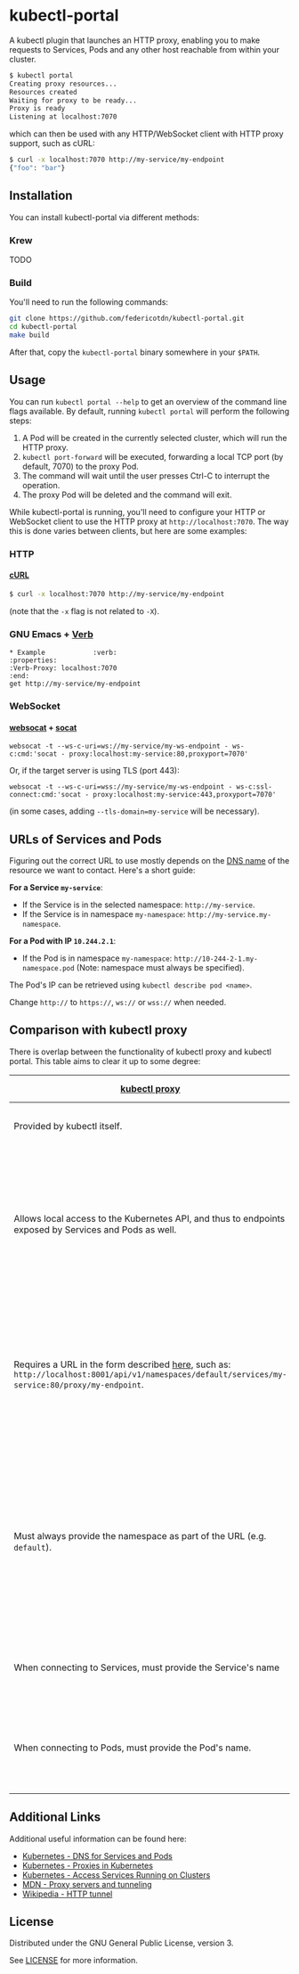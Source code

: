 # kubectl-portal
A kubectl plugin that launches an HTTP proxy, enabling you to make requests to Services, Pods and any other host reachable from within your cluster.

```bash
$ kubectl portal
Creating proxy resources...
Resources created
Waiting for proxy to be ready...
Proxy is ready
Listening at localhost:7070
```

which can then be used with any HTTP/WebSocket client with HTTP proxy support, such as cURL:
```bash
$ curl -x localhost:7070 http://my-service/my-endpoint
{"foo": "bar"}
```

## Installation

You can install kubectl-portal via different methods:

### Krew

TODO

### Build

You'll need to run the following commands:
```bash
git clone https://github.com/federicotdn/kubectl-portal.git
cd kubectl-portal
make build
```
After that, copy the `kubectl-portal` binary somewhere in your `$PATH`.

## Usage

You can run `kubectl portal --help` to get an overview of the command line flags available. By default, running `kubectl portal` will perform the following steps:

1. A Pod will be created in the currently selected cluster, which will run the HTTP proxy.
2. `kubectl port-forward` will be executed, forwarding a local TCP port (by default, 7070) to the proxy Pod.
3. The command will wait until the user presses Ctrl-C to interrupt the operation.
4. The proxy Pod will be deleted and the command will exit.

While kubectl-portal is running, you'll need to configure your HTTP or WebSocket client to use the HTTP proxy at `http://localhost:7070`. The way this is done varies between clients, but here are some examples:

### HTTP
#### [cURL](https://curl.se/)

```bash
$ curl -x localhost:7070 http://my-service/my-endpoint
```

(note that the `-x` flag is not related to `-X`).

### GNU Emacs + [Verb](https://github.com/federicotdn/verb)
```
* Example            :verb:
:properties:
:Verb-Proxy: localhost:7070
:end:
get http://my-service/my-endpoint
```

### WebSocket
#### [websocat](https://github.com/vi/websocat) + [socat](http://www.dest-unreach.org/socat/)

```
websocat -t --ws-c-uri=ws://my-service/my-ws-endpoint - ws-c:cmd:'socat - proxy:localhost:my-service:80,proxyport=7070'
```

Or, if the target server is using TLS (port 443):
```
websocat -t --ws-c-uri=wss://my-service/my-ws-endpoint - ws-c:ssl-connect:cmd:'socat - proxy:localhost:my-service:443,proxyport=7070'
```

(in some cases, adding `--tls-domain=my-service` will be necessary).

## URLs of Services and Pods

Figuring out the correct URL to use mostly depends on the [DNS name](https://kubernetes.io/docs/concepts/services-networking/dns-pod-service/) of the resource we want to contact. Here's a short guide:

**For a Service `my-service`**:
- If the Service is in the selected namespace: `http://my-service`.
- If the Service is in namespace `my-namespace`: `http://my-service.my-namespace`.

**For a Pod with IP `10.244.2.1`**:
- If the Pod is in namespace `my-namespace`: `http://10-244-2-1.my-namespace.pod` (Note: namespace must always be specified).

The Pod's IP can be retrieved using `kubectl describe pod <name>`.

Change `http://` to `https://`, `ws://` or `wss://` when needed.

## Comparison with kubectl proxy

There is overlap between the functionality of kubectl proxy and kubectl portal. This table aims to clear it up to some degree:

| [kubectl proxy](https://kubernetes.io/docs/reference/kubectl/generated/kubectl_proxy/) | kubectl portal *(this project)* |
| --- | --- |
| Provided by kubectl itself. | Installed using Krew or by building from source. |
| Allows local access to the Kubernetes API, and thus to endpoints exposed by Services and Pods as well. | Allows local access to endpoints exposed by Services and Pods, plus any host reachable from within the cluster (e.g. a private database, dashboard, etc). |
| Requires a URL in the form described [here](https://kubernetes.io/docs/tasks/access-application-cluster/access-cluster-services/#manually-constructing-apiserver-proxy-urls), such as:<br> `http://localhost:8001/api/v1/namespaces/default/services/my-service:80/proxy/my-endpoint`. | Requires the user to configure the HTTP client to use the local proxy, and then use a URL such as:<br> `http://my-service/my-endpoint` (using the selected namespace). |
| Must always provide the namespace as part of the URL (e.g. `default`). | When connecting to a Service, specifying the namespace is optional, if omitted the value of `--namespace` will be used, or the current context's namespace (i.e. the selected namespace). |
| When connecting to Services, must provide the Service's name | When connecting to Services, must provide the Service's name. |
| When connecting to Pods, must provide the Pod's name. | When connecting to Pods, must provide the Pod's DNS name (e.g. `10-244-2-1.default.pod`). |

## Additional Links

Additional useful information can be found here:

- [Kubernetes - DNS for Services and Pods](https://kubernetes.io/docs/concepts/services-networking/dns-pod-service/)
- [Kubernetes - Proxies in Kubernetes](https://kubernetes.io/docs/concepts/cluster-administration/proxies/)
- [Kubernetes - Access Services Running on Clusters](https://kubernetes.io/docs/tasks/access-application-cluster/access-cluster-services/)
- [MDN - Proxy servers and tunneling](https://developer.mozilla.org/en-US/docs/Web/HTTP/Proxy_servers_and_tunneling)
- [Wikipedia - HTTP tunnel](https://en.wikipedia.org/wiki/HTTP_tunnel)

## License

Distributed under the GNU General Public License, version 3.

See [LICENSE](LICENSE) for more information.
